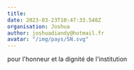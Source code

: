 ```yaml
---
title: 
date: 2023-03-23T10:47:33.548Z
organisation: Joshua
author: joshuadiandy@hotmail.fr
avatar: "/img/pays/SN.svg"
---
```


pour l'honneur et la dignité de l'institution